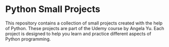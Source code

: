 # Python Small Projects

This repository contains a collection of small projects created with the help of Python. These projects are part of the Udemy course by Angela Yu. Each project is designed to help you learn and practice different aspects of Python programming.

